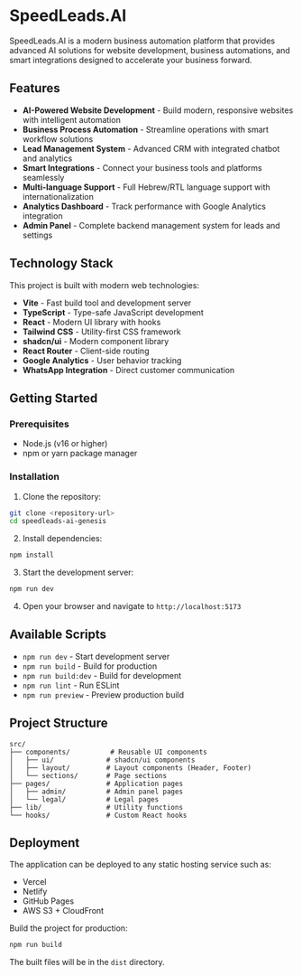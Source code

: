 # SpeedLeads.AI

SpeedLeads.AI is a modern business automation platform that provides advanced AI solutions for website development, business automations, and smart integrations designed to accelerate your business forward.

## Features

- **AI-Powered Website Development** - Build modern, responsive websites with intelligent automation
- **Business Process Automation** - Streamline operations with smart workflow solutions
- **Lead Management System** - Advanced CRM with integrated chatbot and analytics
- **Smart Integrations** - Connect your business tools and platforms seamlessly
- **Multi-language Support** - Full Hebrew/RTL language support with internationalization
- **Analytics Dashboard** - Track performance with Google Analytics integration
- **Admin Panel** - Complete backend management system for leads and settings

## Technology Stack

This project is built with modern web technologies:

- **Vite** - Fast build tool and development server
- **TypeScript** - Type-safe JavaScript development
- **React** - Modern UI library with hooks
- **Tailwind CSS** - Utility-first CSS framework
- **shadcn/ui** - Modern component library
- **React Router** - Client-side routing
- **Google Analytics** - User behavior tracking
- **WhatsApp Integration** - Direct customer communication

## Getting Started

### Prerequisites

- Node.js (v16 or higher)
- npm or yarn package manager

### Installation

1. Clone the repository:
```bash
git clone <repository-url>
cd speedleads-ai-genesis
```

2. Install dependencies:
```bash
npm install
```

3. Start the development server:
```bash
npm run dev
```

4. Open your browser and navigate to `http://localhost:5173`

## Available Scripts

- `npm run dev` - Start development server
- `npm run build` - Build for production
- `npm run build:dev` - Build for development
- `npm run lint` - Run ESLint
- `npm run preview` - Preview production build

## Project Structure

```
src/
├── components/          # Reusable UI components
│   ├── ui/             # shadcn/ui components
│   ├── layout/         # Layout components (Header, Footer)
│   └── sections/       # Page sections
├── pages/              # Application pages
│   ├── admin/          # Admin panel pages
│   └── legal/          # Legal pages
├── lib/                # Utility functions
└── hooks/              # Custom React hooks
```

## Deployment

The application can be deployed to any static hosting service such as:

- Vercel
- Netlify
- GitHub Pages
- AWS S3 + CloudFront

Build the project for production:

```bash
npm run build
```

The built files will be in the `dist` directory.

